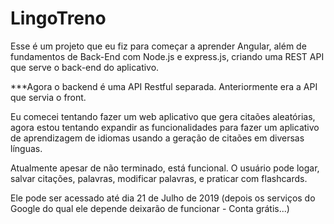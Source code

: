 # LingoTreno

Esse é um projeto que eu fiz para começar a aprender Angular, além de fundamentos de Back-End com
Node.js e express.js, criando uma REST API que serve o back-end do aplicativo.

***Agora o backend é uma API Restful separada. Anteriormente era a API que servia o front.


Eu comecei tentando fazer um web aplicativo que gera citaões aleatórias, agora estou tentando
expandir as funcionalidades para fazer um aplicativo de aprendizagem de idiomas usando a geração de
citaões em diversas línguas.

Atualmente apesar de não terminado, está funcional.
O usuário pode logar, salvar citações, palavras, modificar palavras, e praticar com flashcards.

Ele pode ser acessado até dia 21 de Julho de 2019 (depois os serviços do Google do qual ele depende deixarão de funcionar - Conta grátis...)
